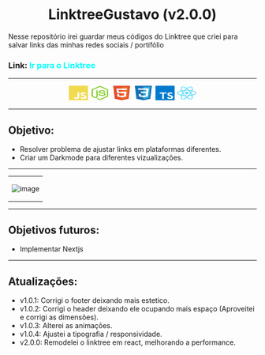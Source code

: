 <h1 align='center'>LinktreeGustavo (v2.0.0)</h1>
Nesse repositório irei guardar meus códigos do Linktree que criei para salvar links das minhas redes sociais / portifólio

### Link: <a href="https://linktree-gustavo.vercel.app/" target="_blank" style="text-decoration: none; color: cyan;">Ir para o Linktree</a>

<hr>

<div width = '100%' align='center'>
  <img alt="Gustavo-JS" height="30" width="40" src="https://raw.githubusercontent.com/devicons/devicon/master/icons/javascript/javascript-plain.svg">
  <img alt="Gustavo-NODEJS" height="30" width="40" src="https://raw.githubusercontent.com/devicons/devicon/master/icons/nodejs/nodejs-plain.svg">
  <img alt="Gustavo-HTML" height="30" width="40" src="https://raw.githubusercontent.com/devicons/devicon/master/icons/html5/html5-original.svg">
  <img alt="Gustavo-CSS" height="30" width="40" src="https://raw.githubusercontent.com/devicons/devicon/master/icons/css3/css3-original.svg">
  <img alt="Gustavo-TYPESCRIPT" height="30" width="40" src="https://raw.githubusercontent.com/devicons/devicon/master/icons/typescript/typescript-original.svg">
  <img alt="Gustavo-REACT" height="30" width="40" src="https://raw.githubusercontent.com/devicons/devicon/master/icons/react/react-original.svg">
</div>

<hr>

## Objetivo:
- Resolver problema de ajustar links em plataformas diferentes.
- Criar um Darkmode para diferentes vizualizações.

<hr>

<table align='center'>
  <tr align='center'>
       <td align='center'> 
         
![image](https://github.com/Gustavonn07/LinktreeGustavo/assets/84361085/a6c032a8-ee63-40c0-bb2e-de8dac21d615)

         
  </tr>
</table>

<hr>

## Objetivos futuros:
- Implementar Nextjs

<hr>

## Atualizações:
- v1.0.1: Corrigi o footer deixando mais estetico.
- v1.0.2: Corrigi o header deixando ele ocupando mais espaço (Aproveitei e corrigi as dimensões).
- v1.0.3: Alterei as animações.
- v1.0.4: Ajustei a tipografia / responsividade.
- v2.0.0: Remodelei o linktree em react, melhorando a performance.

